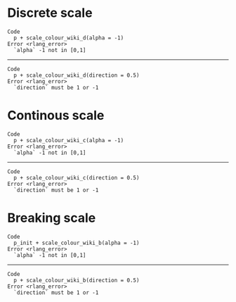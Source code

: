 # Discrete scale

    Code
      p + scale_colour_wiki_d(alpha = -1)
    Error <rlang_error>
      `alpha` -1 not in [0,1]

---

    Code
      p + scale_colour_wiki_d(direction = 0.5)
    Error <rlang_error>
      `direction` must be 1 or -1

# Continous scale

    Code
      p + scale_colour_wiki_c(alpha = -1)
    Error <rlang_error>
      `alpha` -1 not in [0,1]

---

    Code
      p + scale_colour_wiki_c(direction = 0.5)
    Error <rlang_error>
      `direction` must be 1 or -1

# Breaking scale

    Code
      p_init + scale_colour_wiki_b(alpha = -1)
    Error <rlang_error>
      `alpha` -1 not in [0,1]

---

    Code
      p + scale_colour_wiki_b(direction = 0.5)
    Error <rlang_error>
      `direction` must be 1 or -1

